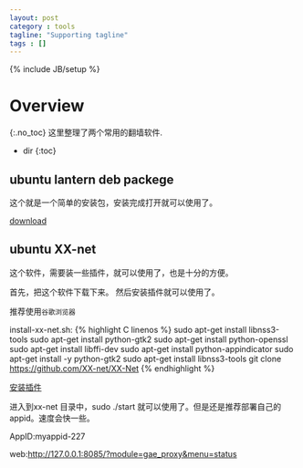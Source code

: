 ```yaml
---
layout: post
category : tools
tagline: "Supporting tagline"
tags : []
---
```

{% include JB/setup %}

# Overview
{:.no_toc}
这里整理了两个常用的翻墙软件.

* dir
{:toc}

## ubuntu lantern deb packege

这个就是一个简单的安装包，安装完成打开就可以使用了。

[download](https://github.com/getlantern/lantern)

## ubuntu XX-net

这个软件，需要装一些插件，就可以使用了，也是十分的方便。

首先，把这个软件下载下来。 然后安装插件就可以使用了。

推荐使用`谷歌浏览器`

install-xx-net.sh:
{% highlight C linenos %}
sudo apt-get install libnss3-tools
sudo apt-get install python-gtk2
sudo apt-get install python-openssl
sudo apt-get install libffi-dev
sudo apt-get install python-appindicator
sudo apt-get install -y python-gtk2
sudo apt-get install libnss3-tools
git clone https://github.com/XX-net/XX-Net
{% endhighlight %}

[安装插件](https://github.com/XX-net/XX-Net/wiki/%E5%AE%89%E8%A3%85%E5%92%8C%E4%BD%BF%E7%94%A8-SwitchyOmega)

进入到xx-net 目录中，sudo ./start 就可以使用了。但是还是推荐部署自己的appid。速度会快一些。

AppID:myappid-227

web:http://127.0.0.1:8085/?module=gae_proxy&menu=status
